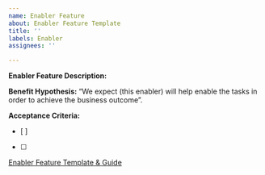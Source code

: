 ```yaml
---
name: Enabler Feature
about: Enabler Feature Template
title: ''
labels: Enabler
assignees: ''

---
```


**Enabler Feature Description:** 


**Benefit Hypothesis:** 
“We expect (this enabler) will help enable the tasks in order to achieve the business outcome”.


**Acceptance Criteria:**
- [ ] 
- [ ] 


[Enabler Feature Template & Guide](https://paladinarcher-my.sharepoint.com/:w:/r/personal/debra_paladinarcher_com/_layouts/15/Doc.aspx?sourcedoc=%7B7c1311e8-52b0-4111-8c79-4b7d3ae2c282%7D&action=editnew&wdPreviousSession=d9c393c4-b04a-4aca-8ef5-2e85c5278d89&wdNewAndOpenCt=1607042699518&wdo=4&wdOrigin=wacFileNew&wdTpl=blank&wdLcid=1033&wdPreviousCorrelation=f0dcef30-e21c-401a-b960-dcbd987e85ac)
